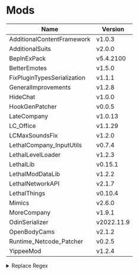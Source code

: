 # Mods

| Name                        | Version    |
| --------------------------- | ---------- |
| AdditionalContentFramework  | v1.0.3     |
| AdditionalSuits             | v2.0.0     |
| BepInExPack                 | v5.4.2100  |
| BetterEmotes                | v1.5.0     |
| FixPluginTypesSerialization | v1.1.1     |
| GeneralImprovements         | v1.2.8     |
| HideChat                    | v1.0.0     |
| HookGenPatcher              | v0.0.5     |
| LateCompany                 | v1.0.13    |
| LC_Office                   | v1.1.29    |
| LCMaxSoundsFix              | v1.2.0     |
| LethalCompany_InputUtils    | v0.7.4     |
| LethalLevelLoader           | v1.2.3     |
| LethalLib                   | v0.15.1    |
| LethalModDataLib            | v1.2.2     |
| LethalNetworkAPI            | v2.1.7     |
| LethalThings                | v0.10.4    |
| Mimics                      | v2.6.0     |
| MoreCompany                 | v1.9.1     |
| OdinSerializer              | v2022.11.9 |
| OpenBodyCams                | v2.1.2     |
| Runtime_Netcode_Patcher     | v0.2.5     |
| YippeeMod                   | v1.2.4     |

<details>

<summary>Replace Regex</summary>

`^([A-Za-z_]+?) v([0-9]+(\.[0-9]+)+) by [A-Za-z0-9]+$`

`| $1 | v$2 |`

</details>
